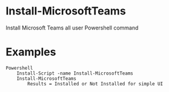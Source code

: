# Install-MicrosoftTeams
Install Microsoft Teams all user Powershell command

# Examples

	Powershell
		Install-Script -name Install-MicrosoftTeams
		Install-MicrosoftTeams
			Results = Installed or Not Installed for simple UI
